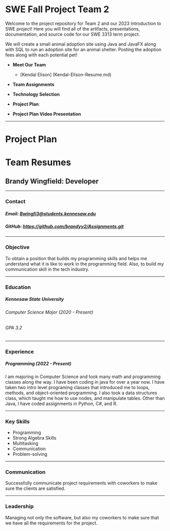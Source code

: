 # SWE Fall Project Team 2
Welcome to the project repository for Team 2 and our 2023 Introduction to SWE project! Here you will find all of the artifacts, presentations, documentation, and source code for our SWE 3313 term project.

We will create a small animal adoption site using Java and JavaFX along with SQL to run an adoption site for an animal shelter. Posting the adoption fees along with each potential pet!

+ **Meet Our Team**
  + [Kendal Elison] (Kendal-Elison-Resume.md)

+ **Team Assignments**

+ **Technology Selection**

+ **Project Plan**: 

+ **Project Plan Video Presentation**
---
# Project Plan
# Team Resumes
## Brandy Wingfield: Developer
---
### Contact 
##### Email: Bwingfi3@students.kennesaw.edu
##### GitHub: https://github.com/brandyy2/Assignments.git
---
### Objective
To obtain a position that builds my programming skills and helps me understand what it is like to work in the programming field. Also, to build my communication skill in the tech industry.
***
### Education
##### Kennesaw State University
###### Computer Science Major (2020 - Present)
###### GPA 3.2
---
### Experience
##### Programming (2022 - Present)
I am majoring in Computer Science and took many math and programming classes along the way. I have been coding in java for over a year now. I have taken two intro level programing classes that introduced me to loops, methods, and object-oriented programming. I also took a data structures class, which taught me how to use nodes, and manipulate tables. Other than Java, I have coded assignments in Python, C#, and R.

---
### Key Skills
+ Programming
+ Strong Algebra Skills
+ Multitasking
+ Communication
+ Problem-solving
---
### Communication
Successfully communicate project requirements with coworkers to make sure the clients are satisfied.

---
### Leadership
Managing not only the software, but also my coworkers to make sure that we have all the requirements for the project.
